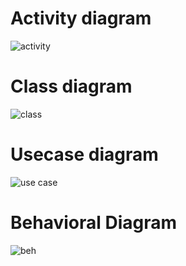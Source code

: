 # Activity diagram
![activity](https://user-images.githubusercontent.com/99154929/153711483-512c803a-7366-4b8a-b07b-74f6575bd136.png)

# Class diagram
![class](https://user-images.githubusercontent.com/99154929/153711589-dad262d5-f5e3-46b8-b826-da7a08a38df7.png)

# Usecase diagram
![use case](https://user-images.githubusercontent.com/99154929/153711415-c4e0cc59-c7b9-4877-ba68-8ae25488864b.png) 

# Behavioral Diagram
![beh](https://user-images.githubusercontent.com/99154929/153711527-782a2b4a-3659-47e1-ac14-a56b3ccd32a9.png)